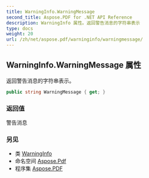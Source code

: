 ```yaml
---
title: WarningInfo.WarningMessage
second_title: Aspose.PDF for .NET API Reference
description: WarningInfo 属性。返回警告消息的字符串表示
type: docs
weight: 20
url: /zh/net/aspose.pdf/warninginfo/warningmessage/
---
```

## WarningInfo.WarningMessage 属性

返回警告消息的字符串表示。

```csharp
public string WarningMessage { get; }
```

### 返回值

警告消息

### 另见

* 类 [WarningInfo](../)
* 命名空间 [Aspose.Pdf](../../../aspose.pdf/)
* 程序集 [Aspose.PDF](../../../)